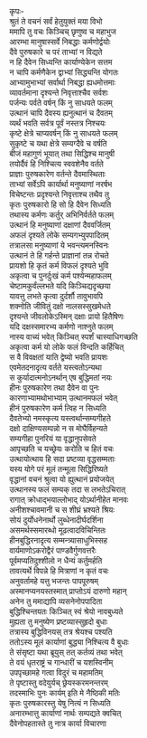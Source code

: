 कृपः-  
श्रुतं ते वचनं सर्वं हेतुयुक्तं मया विभो  
ममापि तु वचः किञ्चिच् छृणुष्व च महाभुज  
आरम्भा मानुषास्सर्वे निबद्धाः कर्मणोर्द्वयोः  
दैवे पुरुषकारे च परं ताभ्यां न विद्यते  
न हि दैवेन सिध्यन्ति कार्याण्येकेन सत्तम  
न चापि कर्मणैकेन द्वाभ्यां सिद्ध्यन्ति योगतः  
आभ्यामुभाभ्यां सर्वार्था निबद्धा ह्यधमोत्तमाः  
व्यावर्तमाना दृश्यन्ते निवृत्ताश्चैव सर्वशः  
पर्जन्यः पर्वते वर्षन् किं नु साधयते फलम्  
उत्थानं चापि दैवस्य ह्यनुत्थानं च दैवतम्  
व्यर्थं भवति सर्वत्र पूर्वं नस्तत्र निश्चयः  
कृष्टे क्षेत्रे चाप्यवर्षन् किं नु साधयते फलम्  
सुकृष्टे च यथा क्षेत्रे सम्यग्दैवे च वर्षति  
बीजं महागुणं भूयात् तथा सिद्धिश्च मानुषी  
तयोर्दैवं हि निश्चित्य स्ववशेनैव वर्तते  
प्राज्ञाः पुरुषकारेण वर्तन्ते दैवमास्थिताः  
ताभ्यां सर्वेऽपि कार्यार्था मनुष्याणां नरर्षभ  
विचेष्टन्तः प्रदृश्यन्ते निवृत्ताश्च तथैव तु  
कृतः पुरुषकारो हि सो हि दैवेन सिध्यति  
तथास्य कर्मणः कर्तुर् अभिनिर्वर्तते फलम्  
उत्थानं हि मनुष्याणां दक्षाणां दैववर्जितम्  
अफलं दृश्यते लोके सम्यगभ्युपपादितम्  
तत्रालसा मनुष्याणां ये भवन्त्यमनस्विनः  
उत्थानं ते हि गर्हन्ते प्राज्ञानां तन्न रोचते  
प्रायशो हि कृतं कर्म विफलं दृश्यते भुवि  
अकृत्वा च पुनर्दुःखं कर्म पश्येन्महाफलम्  
चेष्टामकुर्वंल्लभते यदि किञ्चिद्यदृच्छया  
यावत्तु लभते कृत्वा दुर्दर्शौ तावुभावपि  
शक्नोति जीवितुं दक्षो नालसस्सुखमेधते  
दृश्यन्ते जीवलोकेऽस्मिन् दक्षाः प्रायो हितैषिणः  
यदि दक्षस्समारभ्य कर्मणो नाश्नुते फलम्  
नास्य वाच्यं भवेत् किञ्चित् स्पर्शं चास्याधिगच्छति  
अकृत्वा कर्म यो लोके फलं विन्दति कर्हिचित्  
स वै विवक्षतां याति द्वेष्यो भवति प्रायशः  
एवमेतदनादृत्य वर्तते यस्त्वतोऽन्यथा  
स कुर्यादात्मनोऽनर्थान् एष बुद्धिमतां नयः  
हीनः पुरुषकारेण तथा दैवेन वा पुनः  
कारणाभ्यामथोभाभ्याम् उत्थानमफलं भवेत्  
हीनं पुरुषकारेण कर्म त्विह न सिध्यति  
दैवतेभ्यो नमस्कृत्य यस्त्वर्थान्सम्यगीहते  
दक्षो दाक्षिण्यसम्पन्नो न स मोघैर्विहन्यते  
सम्यगीहा पुनरियं या वृद्धानुपसेवते  
आपृच्छति च यच्छ्रेयः करोति च हितं वचः  
उत्थायोत्थाय हि सदा प्रष्टव्या वृद्धसम्मताः  
यस्य योगे परं मूलं तन्मूला सिद्धिरिष्यते  
वृद्धानां वचनं श्रुत्वा यो ह्युत्थानं प्रयोजयेत्  
उत्थानस्य फलं सम्यक् तदा स लभतेऽचिरात्  
रागात् क्रोधाद्भयाल्लोभाद् योऽर्थानीहेत मानवः  
अनीशश्चावमानी च स शीघ्रं भ्रश्यते श्रियः  
सोयं दुर्योधनेनार्थो लुब्धेनादीर्घदर्शिना  
असमर्थस्समारब्धो मूढत्वादविचिन्तितः  
हीनबुद्धिरनादृत्य सम्मन्त्र्यासाधुभिस्सह  
वार्यमाणोऽकरोद्वैरं पाण्डवैर्गुणवत्तरैः  
पूर्वमप्यतिदुश्शीलो न धैन्यं कर्तुमर्हति  
तावत्यर्थे विपन्ने हि मित्राणां न कृतं वचः  
अनुवर्तामहे यत्तु भजन्तः पापपूरुषम्  
अस्मानप्यनयस्तस्मात् प्राप्तोऽयं दारुणो महान्  
अनेन तु ममाद्यापि व्यसनेनोपपादिता  
बुद्धिश्चिन्तयतः किञ्चित् स्वं श्रेयो नावबुध्यते  
मुह्यता तु मनुष्येण प्रष्टव्यास्सुहृदो बुधाः  
तत्रास्य बुद्धिविनयस् तत्र श्रेयश्च पश्यति  
ततोऽस्य मूलं कार्याणां बुद्ध्या निश्चित्य वै बुधाः  
ते संसृष्टा यथा ब्रूयुस् तत् कर्तव्यं तथा भवेत्  
ते वयं धृतराष्ट्रं च गान्धारीं च यशस्विनीम्  
उपपृच्छामहे गत्वा विदुरं च महामतिम्  
ते पृष्टास्तु वदेयुर्यच् छ्रेयस्करमनन्तरम्  
तदस्माभिः पुनः कार्यम् इति मे नैष्ठिकी मतिः  
कृतः पुरुषकारस्तु येषु नित्यं न सिध्यति  
अनारम्भात्तु कार्याणां नार्थः सम्पद्यते क्वचित्  
दैवेनोपहतास्ते तु नात्र कार्या विचारणा  
